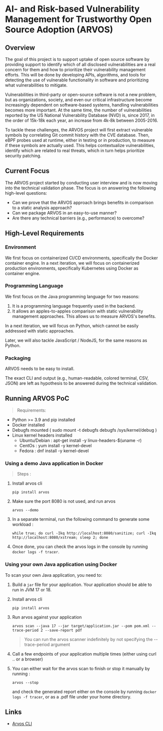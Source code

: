 # AI- and Risk-based Vulnerability Management for Trustworthy Open Source Adoption (ARVOS)

## Overview

The goal of this project is to support uptake of open source software by providing support to identify which of all disclosed vulnerabilities are a real concern for them and how to prioritize their vulnerability management efforts. This will be done by developing APIs, algorithms, and tools for detecting the use of vulnerable functionality in software and prioritizing what vulnerabilities to mitigate.

Vulnerabilities in third-party or open-source software is not a new problem, but as organizations, society, and even our critical infrastructure become increasingly dependent on software-based systems, handling vulnerabilities becomes more important. At the same time, the number of vulnerabilities reported by the US National Vulnerability Database (NVD) is, since 2017, in the order of 15k-18k each year, an increase from 4k-8k between 2005-2016.

To tackle these challenges, the ARVOS project will first extract vulnerable symbols by correlating Git commit history with the CVE database.
Then, eBPF probes used at runtime, either in testing or in production, to measure if these symbols are actually used.
This helps contextualize vulnerabilities, identify which are related to real threats, which in turn helps prioritize security patching.

## Current Focus

The ARVOS project started by conducting user interview and is now moving into the technical validation phase.
The focus is on answering the following high-level questions:

* Can we prove that the ARVOS approach brings benefits in comparison to a static analysis approach?
* Can we package ARVOS in an easy-to-use manner?
* Are there any technical barriers (e.g., performance) to overcome?

## High-Level Requirements

### Environment

We first focus on containerized CI/CD environments, specifically the Docker container engine.
In a next iteration, we will focus on containerized production environments, specifically Kubernetes using Docker as container engine.

### Programming Language

We first focus on the Java programming language for two reasons:

1. It is a programming language frequently used in the backend.
2. It allows an apples-to-apples comparison with static vulnerability management approaches. This allows us to measure ARVOS's benefits.

In a next iteration, we will focus on Python, which cannot be easily addressed with static approaches.

Later, we will also tackle JavaScript / NodeJS, for the same reasons as Python.

### Packaging

ARVOS needs to be easy to install.

The exact CLI and output (e.g., human-readable, colored terminal, CSV, JSON) are left as hypothesis to be answered during the technical validation.

## Running ARVOS PoC

> Requirements: 

- Python >= 3.9 and pip installed
- Docker installed
- Debugfs mounted ( sudo mount -t debugfs debugfs /sys/kernel/debug )
- Linux kernel headers installed
    - Ubuntu/Debian : apt-get install -y linux-headers-$(uname -r)
    - CentOs : yum install -y kernel-devel
    - Fedora : dnf install -y kernel-devel
### Using a demo Java application in Docker

> Steps : 

1. Install arvos cli

    ```
    pip install arvos
    ```

2. Make sure the port 8080 is not used, and run arvos 

    ```
    arvos --demo
    ```

3. In a separate terminal, run the following command to generate some workload : 

    ```
    while true; do curl -Ikq http://localhost:8080/sanitize; curl -Ikq http://localhost:8080/xstream; sleep 2; done
    ```

4. Once done, you can check the arvos logs in the console by running `docker logs -f tracer`.

### Using your own Java application using Docker

To scan your own Java application, you need to:

1. Build a `jar` file for your application. Your application should be able to run in JVM 17 or 18.

2. Install arvos cli 
    ```
    pip install arvos
    ```
3. Run arvos against your application
    ```
    arvos scan --java 17 --jar target/application.jar --pom pom.xml --trace-period 2 --save-report pdf
    ```

    > You can run the arvos scanner indefinitely by not specifying the --trace-period argument

6. Call a few endpoints of your application multiple times (either using curl .. or a browser)

7. You can either wait for the arvos scan to finish or stop it manually by running : 
    ```
    arvos --stop
    ```
    and check the generated report either on the console by running `docker logs -f tracer`, or as a .pdf file under your home directory.

## Links

- [Arvos CLI](https://github.com/ayoubeddafali/arvos-cli) 